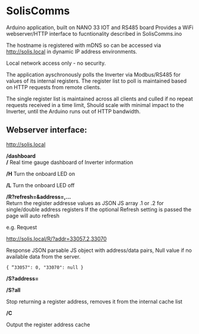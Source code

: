 # SolisComms

Arduino application, built on NANO 33 IOT and RS485 board
Provides a WiFi webserver/HTTP interface to fucntionality described in SolisComms.ino

The hostname is registered with mDNS so can be accessed via http://solis.local in dynamic IP address environments.

Local network access only - no security.

The application ayschronously polls the Inverter via Modbus/RS485 for values of its internal registers.
The register list to poll is maintained based on HTTP requests from remote clients.

The single register list is maintained across all clients and culled if no repeat requests received in a time limit,
Should scale with minimal impact to the Inverter, until the Arduino runs out of HTTP bandwidth.


## Webserver interface:

  http://solis.local

**/dashboard**                      
**/** 
Real time gauge dashboard of Inverter information


**/H** 
Turn the onboard LED on

**/L** 
Turn the onboard LED off

**/R?refresh=<seconds>&address=<value>,<value>...**   
Return the register addresse values as JSON JS array
<value>.1 or <value>.2 for single/double address registers
If the optional Refresh setting is passed the page will auto refresh
  
e.g.
  Request
  
  http://solis.local/R/?addr=33057.2,33070

  Response 
  JSON parsable JS object with address/data pairs, Null value if no available data from the server.
  
	{ “33057": 0, "33070": null }


**/S?address=<value>**
  
**/S?all** 
  
Stop returning a register address, removes it from the internal cache list

**/C** 

Output the register address cache

